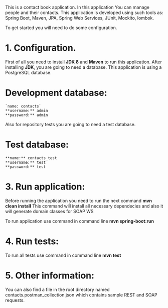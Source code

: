 
This is a contact book application. In this application You can manage people and their contacts.
This application is developed using such tools as: Spring Boot, Maven, JPA, Spring Web Services, JUnit, Mockito, lombok. 

To get started you will need to do some configuration.

# **1. Configuration.**

First of all you need to install **JDK 8** and **Maven** to run this application.
After installing **JDK**, you are going to need a database.
This application is using a PostgreSQL database.

# **Development database:**
    `name: contacts`
    **username:** admin
    **password:** admin

Also for repository tests you are going to need a test database.

# **Test database:**
    **name:** contacts_test
    **username:** test
    **password:** test

# **3. Run application:**
Before running the application you need to run the next command **mvn clean install**
This command will install all necessary dependecies and also it will generate domain classes for SOAP WS

To run application use command in command line **mvn spring-boot:run**

# **4. Run tests:**
To run all tests use command in command line **mvn test**

# **5. Other information:**
You can also find a file in the root directory named contacts.postman_collection.json which contains sample REST and SOAP requests.
